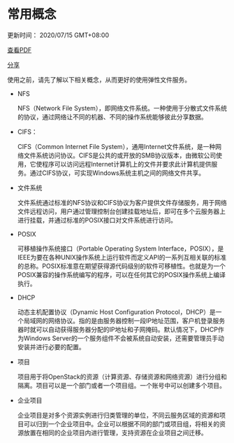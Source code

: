 # 常用概念

更新时间： 2020/07/15 GMT+08:00

[查看PDF](https://support.huaweicloud.com/productdesc-sfs/sfs-productdesc.pdf)

[分享](javascript:void(0);)



使用之前，请先了解以下相关概念，从而更好的使用弹性文件服务。

- NFS

  NFS（Network File System），即网络文件系统。一种使用于分散式文件系统的协议，通过网络让不同的机器、不同的操作系统能够彼此分享数据。

- CIFS：

  CIFS（Common Internet File System），通用Internet文件系统，是一种网络文件系统访问协议。CIFS是公共的或开放的SMB协议版本，由微软公司使用，它使程序可以访问远程Internet计算机上的文件并要求此计算机提供服务。通过CIFS协议，可实现Windows系统主机之间的网络文件共享。

- 文件系统

  文件系统通过标准的NFS协议和CIFS协议为客户提供文件存储服务，用于网络文件远程访问，用户通过管理控制台创建挂载地址后，即可在多个云服务器上进行挂载，并通过标准的POSIX接口对文件系统进行访问。

- POSIX

  可移植操作系统接口（Portable Operating System Interface，POSIX），是IEEE为要在各种UNIX操作系统上运行软件而定义API的一系列互相关联的标准的总称。POSIX标准意在期望获得源代码级别的软件可移植性。也就是为一个POSIX兼容的操作系统编写的程序，可以在任何其它的POSIX操作系统上编译执行。

- DHCP

  动态主机配置协议（Dynamic Host Configuration Protocol，DHCP）是一个局域网的网络协议。指的是由服务器控制一段IP地址范围，客户机登录服务器时就可以自动获得服务器分配的IP地址和子网掩码。默认情况下，DHCP作为Windows Server的一个服务组件不会被系统自动安装，还需要管理员手动安装并进行必要的配置。

- 项目

  项目用于将OpenStack的资源（计算资源、存储资源和网络资源）进行分组和隔离。项目可以是一个部门或者一个项目组。一个账号中可以创建多个项目。

- 企业项目

  企业项目是对多个资源实例进行归类管理的单位，不同云服务区域的资源和项目可以归到一个企业项目中。企业可以根据不同的部门或项目组，将相关的资源放置在相同的企业项目内进行管理，支持资源在企业项目之间迁移。